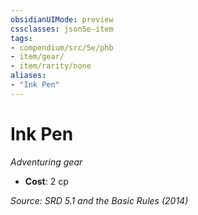 ```yaml
---
obsidianUIMode: preview
cssclasses: json5e-item
tags:
- compendium/src/5e/phb
- item/gear/
- item/rarity/none
aliases: 
- "Ink Pen"
---
```

# Ink Pen
*Adventuring gear*  

- **Cost**: 2 cp

*Source: SRD 5.1 and the Basic Rules (2014)*